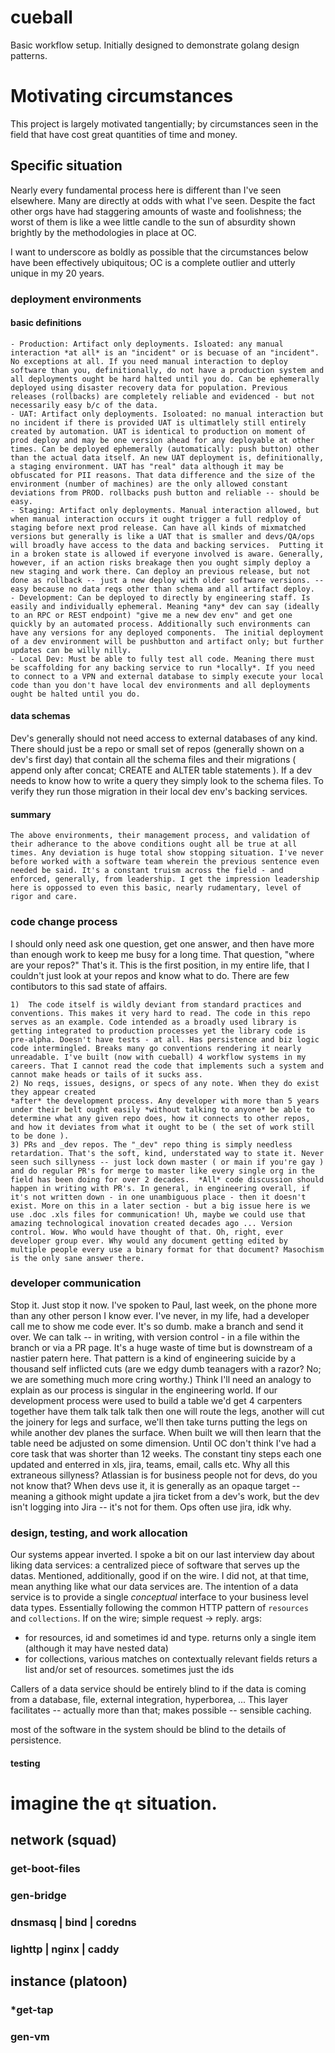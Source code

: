 # cueball
Basic workflow setup. Initially designed to demonstrate golang design patterns.

# Motivating circumstances
This project is largely motivated tangentially; by circumstances seen in the field
that have cost great quantities of time and money. 

## Specific situation 
Nearly every fundamental process here is different than I've seen elsewhere. Many 
are directly at odds with what I've seen. Despite the fact other orgs have had
staggering amounts of waste and foolishness; the worst of them is like a wee little
candle to the sun of absurdity shown brightly by the methodologies in place at OC.

I want to underscore as boldly as possible that the circumstances below have 
been effectively ubiquitous; OC is a complete outlier and utterly unique in my 20 years.

### deployment environments
#### basic definitions

    - Production: Artifact only deployments. Isloated: any manual interaction *at all* is an "incident" or is becuase of an "incident". No exceptions at all. If you need manual interaction to deploy software than you, definitionally, do not have a production system and all deployments ought be hard halted until you do. Can be ephemerally deployed using disaster recovery data for population. Previous releases (rollbacks) are completely reliable and evidenced - but not necessarily easy b/c of the data.
    - UAT: Artifact only deployments. Isoloated: no manual interaction but no incident if there is provided UAT is ultimatlely still entirely created by automation. UAT is identical to production on moment of prod deploy and may be one version ahead for any deployable at other times. Can be deployed ephemerally (automatically: push button) other than the actual data itself. An new UAT deployment is, definitionally, a staging environment. UAT has "real" data although it may be obfuscated for PII reasons. That data difference and the size of the environment (number of machines) are the only allowed constant deviations from PROD. rollbacks push button and reliable -- should be easy.
    - Staging: Artifact only deployments. Manual interaction allowed, but when manual interaction occurs it ought trigger a full redploy of staging before next prod release. Can have all kinds of mixmatched versions but generally is like a UAT that is smaller and devs/QA/ops will broadly have access to the data and backing services.  Putting it in a broken state is allowed if everyone involved is aware. Generally, however, if an action risks breakage then you ought simply deploy a new staging and work there. Can deploy an previous release, but not done as rollback -- just a new deploy with older software versions. -- easy because no data reqs other than schema and all artifact deploy.
    - Development: Can be deployed to directly by engineering staff. Is easily and individually ephemeral. Meaning *any* dev can say (ideally to an RPC or REST endpoint) "give me a new dev env" and get one quickly by an automated process. Additionally such environments can have any versions for any deployed components.  The initial deployment of a dev environment will be pushbutton and artifact only; but further updates can be willy nilly.
    - Local Dev: Must be able to fully test all code. Meaning there must be scaffolding for any backing service to run *locally*. If you need to connect to a VPN and external database to simply execute your local code than you don't have local dev environments and all deployments ought be halted until you do.


#### data schemas
Dev's generally should not need access to external databases of any kind. There should just be a repo or small set of repos (generally shown on a dev's first day) that contain all the schema files and their migrations ( append only after concat; CREATE and ALTER table statements ). If a dev needs to know how to write a query they simply look to the schema files. To verify they run those migration in their local dev env's backing services. 


####  summary
    The above environments, their management process, and validation of their adherance to the above conditions ought all be true at all times. Any deviation is huge total show stopping situation. I've never before worked with a software team wherein the previous sentence even needed be said. It's a constant truism across the field - and enforced, generally, from leadership. I get the impression leadership here is oppossed to even this basic, nearly rudamentary, level of rigor and care.

### code change process
 I should only need ask one question, get one answer, and then have more than enough work to keep me busy for a long time. That question, "where are your repos?" That's it. This is the first position, in my entire life, that I couldn't just look at your repos and know what to do. There are few contibutors to this sad state of affairs.

    1)  The code itself is wildly deviant from standard practices and conventions. This makes it very hard to read. The code in this repo serves as an example. Code intended as a broadly used library is getting integrated to production processes yet the library code is pre-alpha. Doesn't have tests - at all. Has persistence and biz logic code intermingled. Breaks many go conventions rendering it nearly unreadable. I've built (now with cueball) 4 workflow systems in my careers. That I cannot read the code that implements such a system and cannot make heads or tails of it sucks ass.
    2) No reqs, issues, designs, or specs of any note. When they do exist they appear created
    *after* the development process. Any developer with more than 5 years under their belt ought easily *without talking to anyone* be able to determine what any given repo does, how it connects to other repos, and how it deviates from what it ought to be ( the set of work still to be done ).
    3) PRs and _dev repos. The "_dev" repo thing is simply needless retardation. That's the soft, kind, understated way to state it. Never seen such sillyness -- just lock down master ( or main if you're gay ) and do regular PR's for merge to master like every single org in the field has been doing for over 2 decades.  *All* code discussion should happen in writing with PR's. In general, in engineering overall, if it's not written down - in one unambiguous place - then it doesn't exist. More on this in a later section - but a big issue here is we use .doc .xls files for communication! Uh, maybe we could use that amazing technological inovation created decades ago ... Version control. Wow. Who would have thought of that. Oh, right, ever developer group ever. Why would any document getting edited by multiple people every use a binary format for that document? Masochism is the only sane answer there.

### developer communication
Stop it. Just stop it now. I've spoken to Paul, last week, on the phone more than any other person I know ever. I've never, in my life, had a developer call me to show me code ever. It's so dumb. make a branch and send it over. We can talk -- in writing, with version control - in a file within the branch or via a PR page. It's a huge waste of time but is downstream of a nastier patern here. That pattern is a kind of engineering suicide by a thousand self inflicted cuts (are we edgy dumb teanagers with a razor? No; we are something much more cring worthy.) Think I'll need an analogy to explain as our process is singular in the engineering world. If our development process were used to build a table we'd get 4 carpenters together have them talk talk talk then one will route the legs, another will cut the joinery for legs and surface, we'll then take turns putting the legs on while another dev planes the surface. When built we will then learn that the table need be adjusted on some dimension. Until OC don't think I've had a core task that was shorter than 12 weeks. The constant tiny steps each one updated and enterred in xls, jira, teams, email, calls etc. Why all this extraneous sillyness? Atlassian is for business people not for devs, do you not know that?  When devs use it, it is generally as an opaque target -- meaning a githook might update a jira ticket from a dev's work, but the dev isn't logging into Jira -- it's not for them. Ops often use jira, idk why.

### design, testing, and work allocation 
Our systems appear inverted. I spoke a bit on our last interview day about liking data
services: a centralized piece of software that serves up the datas. Mentioned, additionally,
good if on the wire. I did not, at that time, mean anything like what our data services are. 
The intention of a data service is to provide a single *conceptual* interface to your
business level data types. Essentially following the common HTTP pattern of 
`resources` and `collections`. If on the wire; simple request -> reply.
args:

 - for resources, id and sometimes id and type.
	returns only a single item (although it may have nested data)
 - for collections, various matches on contextually relevant fields
	returs a list and/or set of resources. sometimes just the ids

Callers of a data service should be entirely blind to if the data
is coming from a database, file, external integration, hyperborea, ... 
This layer facilitates -- actually more than that; makes possible -- sensible caching.

most of the software in the system should be blind to the details of 
persistence.

#### testing

# imagine the `qt` situation.
## network (squad)
### get-boot-files
### gen-bridge
### dnsmasq | bind | coredns
### lighttp | nginx | caddy
## instance (platoon)
### *get-tap
### gen-vm







